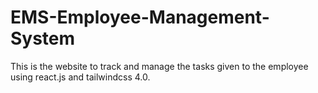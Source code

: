 # EMS-Employee-Management-System
This is the website to track and manage the tasks given to the employee using react.js and tailwindcss 4.0.
